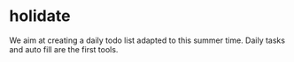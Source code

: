 # holidate

We aim at creating a daily todo list adapted to this summer time. Daily tasks and auto fill are the first tools. 

